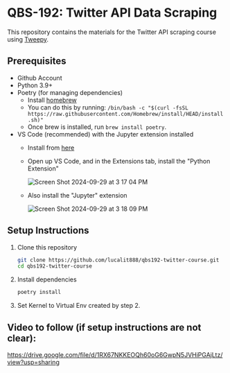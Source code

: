 # QBS-192: Twitter API Data Scraping

This repository contains the materials for the Twitter API scraping course using [Tweepy](https://docs.tweepy.org/en/stable/client.html#tweets).

## Prerequisites
- Github Account
- Python 3.9+
- Poetry (for managing dependencies)
   - Install [homebrew](https://brew.sh/)
   - You can do this by running: `/bin/bash -c "$(curl -fsSL https://raw.githubusercontent.com/Homebrew/install/HEAD/install.sh)"`
   - Once brew is installed, run `brew install poetry`.
- VS Code (recommended) with the Jupyter extension installed
   - Install from [here](https://code.visualstudio.com/download)
   - Open up VS Code, and in the Extensions tab, install the "Python Extension"

     ![Screen Shot 2024-09-29 at 3 17 04 PM](https://github.com/user-attachments/assets/f31a4b9a-1bad-4b6d-8f29-84a59ad402de)
   - Also install the "Jupyter" extension

     ![Screen Shot 2024-09-29 at 3 18 09 PM](https://github.com/user-attachments/assets/f39afc13-f4be-40b4-96ca-e03cdfcc6b17)


## Setup Instructions

1. Clone this repository
   ```bash
   git clone https://github.com/lucalit888/qbs192-twitter-course.git
   cd qbs192-twitter-course
   ```

2. Install dependencies
   ```bash
   poetry install
   ```

3. Set Kernel to Virtual Env created by step 2.


## Video to follow (if setup instructions are not clear):

https://drive.google.com/file/d/1RX67NKKEOQh60oG6GwpN5JVHiPGAjLtz/view?usp=sharing
